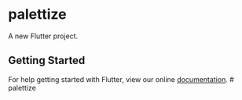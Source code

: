 # palettize

A new Flutter project.

## Getting Started

For help getting started with Flutter, view our online
[documentation](https://flutter.io/).
#   p a l e t t i z e  
 